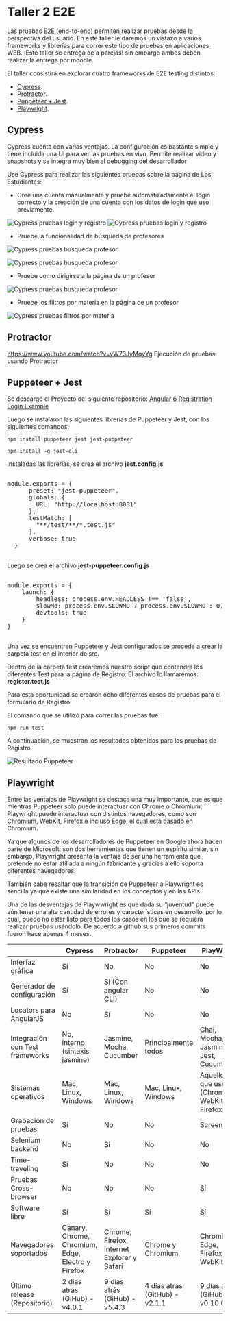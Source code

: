 # Taller 2 E2E
Las pruebas E2E (end-to-end) permiten realizar pruebas desde la perspectiva del usuario. En este taller le daremos un vistazo a varios frameworks y librerías para correr este tipo de pruebas en aplicaciones WEB. ¡Este taller se entrega de a parejas! sin embargo ambos deben realizar la entrega por moodle. 

El taller consistirá en explorar cuatro frameworks de E2E testing distintos: 

- [Cypress](#cypress).
- [Protractor](#protractor).
- [Puppeteer + Jest](#puppeteer--jest).
- [Playwright](#playwright).

## Cypress
Cypress cuenta con varias ventajas. La configuración es bastante simple y tiene incluida una UI para ver las pruebas en vivo. Permite realizar video y snapshots y se integra muy bien al debugging del desarrollador 

Use Cypress para realizar las siguientes pruebas sobre la página de Los Estudiantes: 

- Cree una cuenta manualmente y pruebe automatizadamente el login correcto y la creación de una cuenta con los datos de login que uso previamente.

![Cypress pruebas login y registro](https://github.com/stillirrom/taller2_e2e/blob/master/imagenes/punto_uno_cypress.jpg)
![Cypress pruebas login y registro](https://github.com/stillirrom/taller2_e2e/blob/master/imagenes/punto_uno_cypress2.png)

- Pruebe la funcionalidad de búsqueda de profesores 

![Cypress pruebas busqueda profesor](https://github.com/stillirrom/taller2_e2e/blob/master/imagenes/punto_dos_cypress.png)

![Cypress pruebas busqueda profesor](https://github.com/stillirrom/taller2_e2e/blob/master/imagenes/punto_dos_cypress2.jpg)

- Pruebe como dirigirse a la página de un profesor 

![Cypress pruebas busqueda profesor](https://github.com/stillirrom/taller2_e2e/blob/master/imagenes/punto_tres_cypress.jpg)

- Pruebe los filtros por materia en la página de un profesor

![Cypress pruebas filtros por materia](https://github.com/stillirrom/taller2_e2e/blob/master/imagenes/punto_cuatro_cypress.jpg)

## Protractor

https://www.youtube.com/watch?v=yW73JyMqyYg
Ejecución de pruebas usando Protractor

## Puppeteer + Jest
Se descargó el Proyecto del siguiente repositorio: 
[Angular 6 Registration Login Example](https://github.com/cornflourblue/angular-6-registration-login-example)

Luego se instalaron las siguientes librerías de Puppeteer y Jest, con los siguientes comandos: 

<pre><code>npm install puppeteer jest jest-puppeteer</code></pre>

<pre><code>npm install -g jest-cli</code></pre>

Instaladas las librerías, se crea el archivo **jest.config.js** 

<pre>
				
module.exports = {
      preset: "jest-puppeteer",
      globals: {
        URL: "http://localhost:8081"
      },
      testMatch: [
        "**/test/**/*.test.js"
      ],
      verbose: true
  }
		
</pre>

Luego se crea el archivo **jest-puppeteer.config.js**

<pre>
				
module.exports = {
    launch: {
        headless: process.env.HEADLESS !== 'false',
        slowMo: process.env.SLOWMO ? process.env.SLOWMO : 0,
        devtools: true
    }
}
		
</pre>

Una vez se encuentren Puppeteer y Jest configurados se procede a crear la carpeta test en el interior de src. 

Dentro de la carpeta test crearemos nuestro script que contendrá los diferentes Test para la página de Registro. El archivo lo llamaremos: **register.test.js** 

Para esta oportunidad se crearon ocho diferentes casos de pruebas para el formulario de Registro.  

El comando que se utilizó para correr las pruebas fue: 

<pre><code>npm run test </code></pre>

A continuación, se muestran los resultados obtenidos para las pruebas de Registro. 

![Resultado Puppeteer](https://github.com/stillirrom/taller2_e2e/blob/master/imagenes/resultado_puppeteer-jest.jpg)

## Playwright

Entre las ventajas de Playwright se destaca una muy importante, que es que mientras Puppeteer solo puede interactuar con Chrome o Chromium, Playwright puede interactuar con distintos navegadores, como son Chromium, WebKit, Firefox e incluso Edge, el cual está basado en Chromium. 

Ya que algunos de los desarrolladores de Puppeteer en Google ahora hacen parte de Microsoft, son dos herramientas que tienen un espíritu similar, sin embargo, Playwright presenta la ventaja de ser una herramienta que pretende no estar afiliada a ningún fabricante y gracias a ello soporta diferentes navegadores. 

También cabe resaltar que la transición de Puppeteer a Playwright es sencilla ya que existe una similaridad en los conceptos y en las APIs. 

Una de las desventajas de Playwwright es que dada su “juventud” puede aún tener una alta cantidad de errores y características en desarrollo, por lo cual, puede no estar listo para todos los casos en los que se requiera realizar pruebas usándolo. De acuerdo a github sus primeros commits fueron hace apenas 4 meses.  

| 		| Cypress 	|Protractor 	|Puppeteer 	|PlayWright 	|
| ------------- | ------------- | ------------- | ------------- | ------------- |
| Interfaz gráfica  | Sí  | No  | No  | No |
| Generador de configuración   | Sí  | Sí (Con angular CLI)   | No  | No |
| Locators para AngularJS   | No  | Sí  | No  | No |
| Integración con Test frameworks   | No, interno (sintaxis jasmine)   | Jasmine, Mocha, Cucumber   | Principalmente todos   | Chai, Mocha, Jasmine, Jest, Cucumber  |
| Sistemas operativos | Mac, Linux, Windows   | Mac, Linux, Windows   | Mac, Linux, Windows   | Aquellos que usen (Chromium, WebKit o Firefox)  |
| Grabación de pruebas   | Sí  | No  | No  | Screenshots |
| Selenium backend   | No  | Sí  | No  | No |
| Time-traveling  | Sí  | No  | No  | No |
| Pruebas Cross-browser  | No  | No  | No  | Sí |
| Software libre  | Sí  | Sí  | Sí  | Sí |
| Navegadores soportados  | Canary, Chrome, Chromium, Edge, Electro y Firefox  | Chrome, Firefox, Internet Explorer y Safari | Chrome y Chromium  | Chromium, Edge, Firefox y WebKit |
| Último release (Repositorio)   | 2 días atrás (GiHub) - v4.0.1  | 9 días atrás (GiHub) - v5.4.3 | 4 días atrás (GitHub) - v2.1.1  | 9 días atrás (GiHub) - v0.10.0 |







